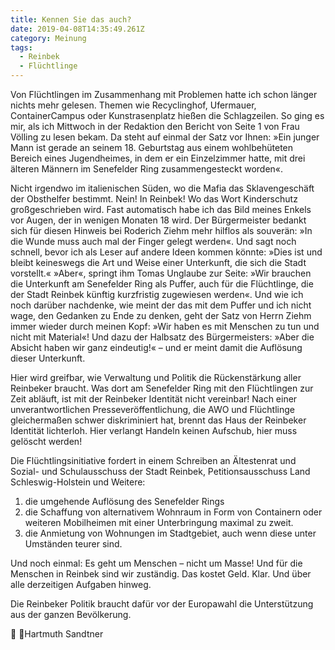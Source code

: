 ```yaml
---
title: Kennen Sie das auch?
date: 2019-04-08T14:35:49.261Z
category: Meinung
tags:
  - Reinbek
  - Flüchtlinge
---
```

Von Flüchtlingen im Zusammenhang mit Problemen hatte ich schon länger nichts mehr gelesen. Themen wie Recyclinghof, Ufermauer, ContainerCampus oder Kunstrasenplatz hießen die Schlagzeilen. So ging es mir, als ich Mittwoch in der Redaktion den Bericht von Seite 1 von Frau Völling zu lesen bekam. Da steht auf einmal der Satz vor Ihnen: »Ein junger Mann ist gerade an seinem 18. Geburtstag aus einem wohlbehüteten Bereich eines Jugendheimes, in dem er ein Einzelzimmer hatte, mit drei älteren Männern im Senefelder Ring zusammengesteckt worden«. 
<!--more-->
Nicht irgendwo im italienischen Süden, wo die Mafia das Sklavengeschäft der Obsthelfer bestimmt. Nein! In Reinbek! Wo das Wort Kinderschutz großgeschrieben wird. Fast automatisch habe ich das Bild meines Enkels vor Augen, der in wenigen Monaten 18 wird. Der Bürgermeister bedankt sich für diesen Hinweis bei Roderich Ziehm mehr hilflos als souverän: »In die Wunde muss auch mal der Finger gelegt werden«. Und sagt noch schnell, bevor ich als Leser auf andere Ideen kommen könnte: »Dies ist und bleibt keineswegs die Art und Weise einer Unterkunft, die sich die Stadt vorstellt.« »Aber«, springt ihm Tomas Unglaube zur Seite: »Wir brauchen die Unterkunft am Senefelder Ring als Puffer, auch für die Flüchtlinge, die der Stadt Reinbek künftig kurzfristig zugewiesen werden«. Und wie ich noch darüber nachdenke, wie meint der das mit dem Puffer und ich nicht wage, den Gedanken zu Ende zu denken, geht der Satz von Herrn Ziehm immer wieder durch meinen Kopf: »Wir haben es mit Menschen zu tun und nicht mit Material«! Und dazu der Halbsatz des Bürgermeisters: »Aber die Absicht haben wir ganz eindeutig!« – und er meint damit die Auflösung dieser Unterkunft. 

Hier wird greifbar, wie Verwaltung und Politik die Rückenstärkung aller Reinbeker braucht. Was dort am Senefelder Ring mit den Flüchtlingen zur Zeit abläuft, ist  mit der Reinbeker Identität nicht vereinbar! Nach einer unverantwortlichen Presseveröffentlichung, die AWO und Flüchtlinge gleichermaßen schwer diskriminiert hat, brennt das Haus der Reinbeker Identität lichterloh. Hier verlangt Handeln keinen Aufschub, hier muss gelöscht werden! 

Die Flüchtlingsinitiative fordert in einem Schreiben an Ältestenrat  und Sozial- und Schulausschuss der Stadt Reinbek, Petitionsausschuss Land Schleswig-Holstein und Weitere:   

1. die umgehende Auflösung des Senefelder Rings
2. die Schaffung von alternativem Wohnraum in Form von Containern oder weiteren Mobilheimen mit einer Unterbringung maximal zu zweit.
3. die Anmietung von Wohnungen im Stadtgebiet, auch wenn diese unter Umständen teurer sind.

Und noch einmal: Es geht um Menschen – nicht um Masse! Und für die Menschen in Reinbek sind wir zuständig. Das kostet Geld. Klar. Und über alle derzeitigen Aufgaben hinweg.  

Die Reinbeker Politik braucht dafür vor der Europawahl die Unterstützung aus der ganzen Bevölkerung. 


Hartmuth Sandtner
